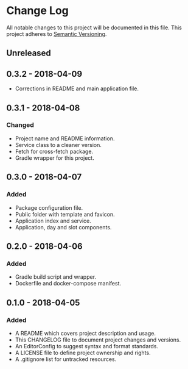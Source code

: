 # Change Log

All notable changes to this project will be documented in this file. This
project adheres to [Semantic Versioning](http://semver.org).

## Unreleased

## 0.3.2 - 2018-04-09

  - Corrections in README and main application file.

## 0.3.1 - 2018-04-08

### Changed

  - Project name and README information.
  - Service class to a cleaner version.
  - Fetch for cross-fetch package.
  - Gradle wrapper for this project.

## 0.3.0 - 2018-04-07

### Added

  - Package configuration file.
  - Public folder with template and favicon.
  - Application index and service.
  - Application, day and slot components.

## 0.2.0 - 2018-04-06

### Added

  - Gradle build script and wrapper.
  - Dockerfile and docker-compose manifest.

## 0.1.0 - 2018-04-05

### Added

  - A README which covers project description and usage.
  - This CHANGELOG file to document project changes and versions.
  - An EditorConfig to suggest syntax and format standards.
  - A LICENSE file to define project ownership and rights.
  - A .gitignore list for untracked resources.
